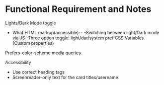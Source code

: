 # Functional Requirement and Notes

Lights/Dark Mode toggle
- What HTML markup(accessible)--
-Switching between light/Dark mode via JS
-Three option toggle: light/dar/system pref 
CSS Variables (Custom properties)

Prefers-color-scheme media queries

Accessibility
- Use correct heading tags
- Screenreader-only  text for the card titles/username
